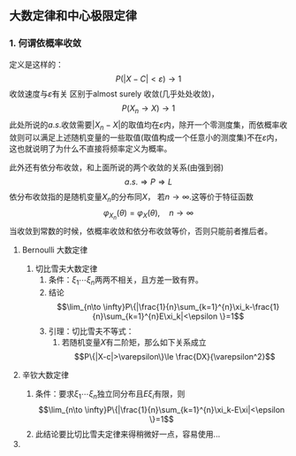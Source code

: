 ## 大数定律和中心极限定律

### 1. 何谓依概率收敛

   定义是这样的：$$P(|X-C|<\varepsilon )\to 1$$收敛速度与$\varepsilon$有关
   区别于almost surely 收敛(几乎处处收敛)，
   $$P(X_n \to X)\to 1$$
此处所说的$a.s.$收敛需要$|X_n-X|$的取值均在$\varepsilon$内，除开一个零测度集，而依概率收敛则可以满足上述随机变量的一些取值(取值构成一个任意小的测度集)不在$\varepsilon$内，这也就说明了为什么不直接将频率定义为概率。

此外还有依分布收敛，和上面所说的两个收敛的关系(由强到弱)$$a.s.\Longrightarrow P\Longrightarrow  L$$
依分布收敛指的是随机变量$X_n$的分布同$X$， 若$n\to \infty$.这等价于特征函数
$$\varphi_{X_n}(\theta)=\varphi_{X}(\theta),\quad n\to \infty$$
当收敛到常数的时候，依概率收敛和依分布收敛等价，否则只能前者推后者。
1. Bernoulli 大数定律
   1. 切比雪夫大数定律
      1. 条件：$\xi_1\cdots \xi_n$两两不相关，且方差一致有界。
      2. 结论$$\lim_{n\to \infty}P\{|\frac{1}{n}\sum_{k=1}^{n}\xi_k-\frac{1}{n}\sum_{k=1}^{n}E\xi_k|<\epsilon \}=1$$
      3. 引理：切比雪夫不等式：
         1. 若随机变量$X$有二阶矩，那么如下关系成立
$$P\{|X-c|>\varepsilon\}\le \frac{DX}{\varepsilon^2}$$

1. 辛钦大数定律
   1. 条件：要求$\xi_1\cdots \xi_n$独立同分布且$E\xi_i$有限，则$$\lim_{n\to \infty}P\{|\frac{1}{n}\sum_{k=1}^{n}\xi_k-E\xi|<\epsilon \}=1$$
   2. 此结论要比切比雪夫定律来得稍微好一点，容易使用...
   
2. 